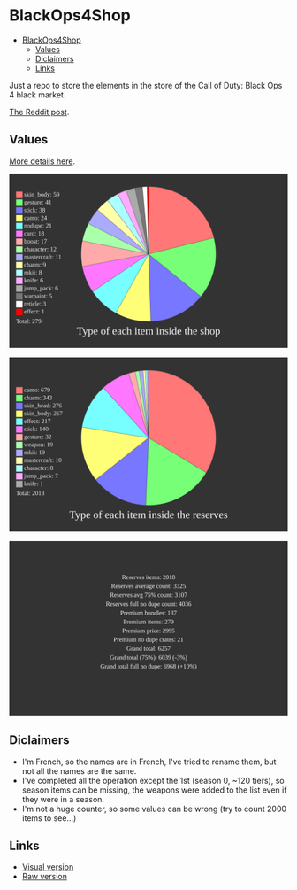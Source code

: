 # BlackOps4Shop

- [BlackOps4Shop](#blackops4shop)
  - [Values](#values)
  - [Diclaimers](#diclaimers)
  - [Links](#links)

Just a repo to store the elements in the store of the Call of Duty: Black Ops 4 black market.

[The Reddit post](https://www.reddit.com/r/Blackops4/comments/rtakc4/last_week_some_people_me_the_items_in_the_shop/).

## Values

[More details here](VALUES.md).

![shop image](https://github.com/ate47/BlackOps4Shop/blob/output/typesShop.svg)

![reserve image](https://github.com/ate47/BlackOps4Shop/blob/output/typesReserve.svg)

![stats image](https://github.com/ate47/BlackOps4Shop/blob/output/stats.svg)

## Diclaimers

- I'm French, so the names are in French, I've tried to rename them, but not all the names are the same.
- I've completed all the operation except the 1st (season 0, ~120 tiers), so season items can be missing, the weapons were added to the list even if they were in a season.
- I'm not a huge counter, so some values can be wrong (try to count 2000 items to see...)

## Links

- [Visual version](ITEMS.md)
- [Raw version](RAW.md)
